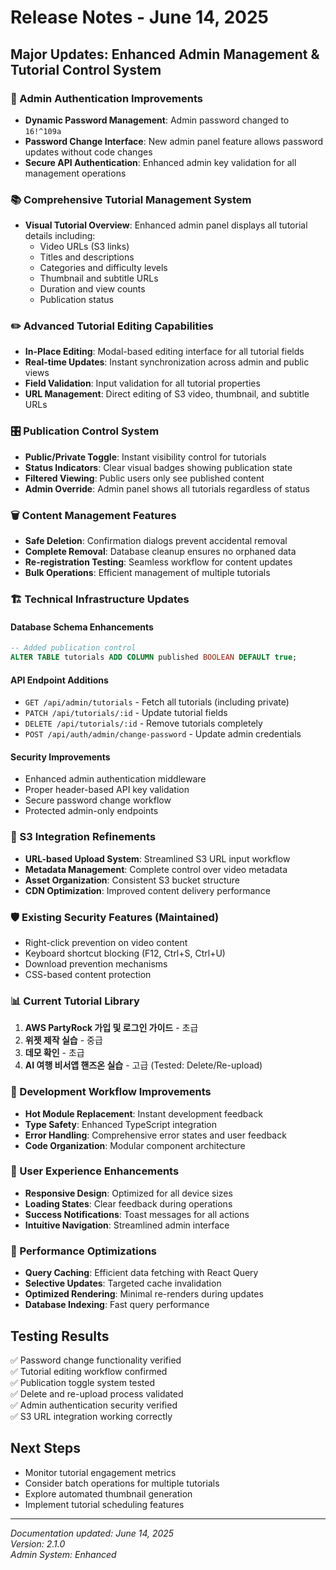 # Release Notes - June 14, 2025

## Major Updates: Enhanced Admin Management & Tutorial Control System

### 🔐 Admin Authentication Improvements
- **Dynamic Password Management**: Admin password changed to `16!^109a`
- **Password Change Interface**: New admin panel feature allows password updates without code changes
- **Secure API Authentication**: Enhanced admin key validation for all management operations

### 📚 Comprehensive Tutorial Management System
- **Visual Tutorial Overview**: Enhanced admin panel displays all tutorial details including:
  - Video URLs (S3 links)
  - Titles and descriptions
  - Categories and difficulty levels
  - Thumbnail and subtitle URLs
  - Duration and view counts
  - Publication status

### ✏️ Advanced Tutorial Editing Capabilities
- **In-Place Editing**: Modal-based editing interface for all tutorial fields
- **Real-time Updates**: Instant synchronization across admin and public views
- **Field Validation**: Input validation for all tutorial properties
- **URL Management**: Direct editing of S3 video, thumbnail, and subtitle URLs

### 🎛️ Publication Control System
- **Public/Private Toggle**: Instant visibility control for tutorials
- **Status Indicators**: Clear visual badges showing publication state
- **Filtered Viewing**: Public users only see published content
- **Admin Override**: Admin panel shows all tutorials regardless of status

### 🗑️ Content Management Features
- **Safe Deletion**: Confirmation dialogs prevent accidental removal
- **Complete Removal**: Database cleanup ensures no orphaned data
- **Re-registration Testing**: Seamless workflow for content updates
- **Bulk Operations**: Efficient management of multiple tutorials

### 🏗️ Technical Infrastructure Updates

#### Database Schema Enhancements
```sql
-- Added publication control
ALTER TABLE tutorials ADD COLUMN published BOOLEAN DEFAULT true;
```

#### API Endpoint Additions
- `GET /api/admin/tutorials` - Fetch all tutorials (including private)
- `PATCH /api/tutorials/:id` - Update tutorial fields
- `DELETE /api/tutorials/:id` - Remove tutorials completely
- `POST /api/auth/admin/change-password` - Update admin credentials

#### Security Improvements
- Enhanced admin authentication middleware
- Proper header-based API key validation
- Secure password change workflow
- Protected admin-only endpoints

### 🎯 S3 Integration Refinements
- **URL-based Upload System**: Streamlined S3 URL input workflow
- **Metadata Management**: Complete control over video metadata
- **Asset Organization**: Consistent S3 bucket structure
- **CDN Optimization**: Improved content delivery performance

### 🛡️ Existing Security Features (Maintained)
- Right-click prevention on video content
- Keyboard shortcut blocking (F12, Ctrl+S, Ctrl+U)
- Download prevention mechanisms
- CSS-based content protection

### 📊 Current Tutorial Library
1. **AWS PartyRock 가입 및 로그인 가이드** - 초급
2. **위젯 제작 실습** - 중급  
3. **데모 확인** - 초급
4. **AI 여행 비서앱 핸즈온 실습** - 고급 (Tested: Delete/Re-upload)

### 🔧 Development Workflow Improvements
- **Hot Module Replacement**: Instant development feedback
- **Type Safety**: Enhanced TypeScript integration
- **Error Handling**: Comprehensive error states and user feedback
- **Code Organization**: Modular component architecture

### 📱 User Experience Enhancements
- **Responsive Design**: Optimized for all device sizes
- **Loading States**: Clear feedback during operations
- **Success Notifications**: Toast messages for all actions
- **Intuitive Navigation**: Streamlined admin interface

### 🚀 Performance Optimizations
- **Query Caching**: Efficient data fetching with React Query
- **Selective Updates**: Targeted cache invalidation
- **Optimized Rendering**: Minimal re-renders during updates
- **Database Indexing**: Fast query performance

## Testing Results
✅ Password change functionality verified  
✅ Tutorial editing workflow confirmed  
✅ Publication toggle system tested  
✅ Delete and re-upload process validated  
✅ Admin authentication security verified  
✅ S3 URL integration working correctly  

## Next Steps
- Monitor tutorial engagement metrics
- Consider batch operations for multiple tutorials
- Explore automated thumbnail generation
- Implement tutorial scheduling features

---
*Documentation updated: June 14, 2025*  
*Version: 2.1.0*  
*Admin System: Enhanced*